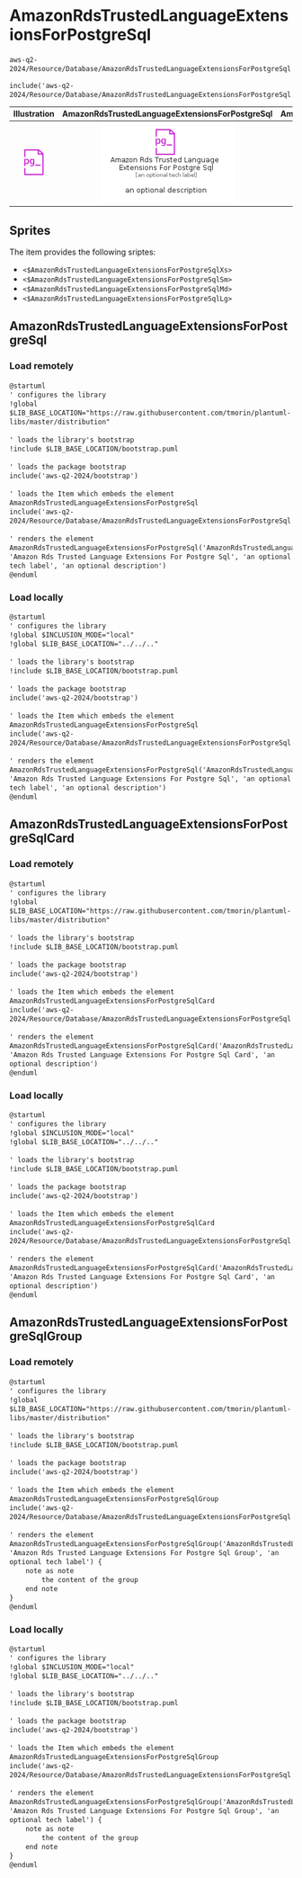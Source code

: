# AmazonRdsTrustedLanguageExtensionsForPostgreSql


```text
aws-q2-2024/Resource/Database/AmazonRdsTrustedLanguageExtensionsForPostgreSql
```

```text
include('aws-q2-2024/Resource/Database/AmazonRdsTrustedLanguageExtensionsForPostgreSql')
```



| Illustration | AmazonRdsTrustedLanguageExtensionsForPostgreSql | AmazonRdsTrustedLanguageExtensionsForPostgreSqlCard | AmazonRdsTrustedLanguageExtensionsForPostgreSqlGroup |
| :---: | :---: | :---: | :---: |
| ![illustration for Illustration](../../../aws-q2-2024/Resource/Database/AmazonRdsTrustedLanguageExtensionsForPostgreSql.png) | ![illustration for AmazonRdsTrustedLanguageExtensionsForPostgreSql](../../../aws-q2-2024/Resource/Database/AmazonRdsTrustedLanguageExtensionsForPostgreSql.Local.png) | ![illustration for AmazonRdsTrustedLanguageExtensionsForPostgreSqlCard](../../../aws-q2-2024/Resource/Database/AmazonRdsTrustedLanguageExtensionsForPostgreSqlCard.Local.png) | ![illustration for AmazonRdsTrustedLanguageExtensionsForPostgreSqlGroup](../../../aws-q2-2024/Resource/Database/AmazonRdsTrustedLanguageExtensionsForPostgreSqlGroup.Local.png) |



## Sprites
The item provides the following sriptes:

- `<$AmazonRdsTrustedLanguageExtensionsForPostgreSqlXs>`
- `<$AmazonRdsTrustedLanguageExtensionsForPostgreSqlSm>`
- `<$AmazonRdsTrustedLanguageExtensionsForPostgreSqlMd>`
- `<$AmazonRdsTrustedLanguageExtensionsForPostgreSqlLg>`





## AmazonRdsTrustedLanguageExtensionsForPostgreSql

### Load remotely
```plantuml
@startuml
' configures the library
!global $LIB_BASE_LOCATION="https://raw.githubusercontent.com/tmorin/plantuml-libs/master/distribution"

' loads the library's bootstrap
!include $LIB_BASE_LOCATION/bootstrap.puml

' loads the package bootstrap
include('aws-q2-2024/bootstrap')

' loads the Item which embeds the element AmazonRdsTrustedLanguageExtensionsForPostgreSql
include('aws-q2-2024/Resource/Database/AmazonRdsTrustedLanguageExtensionsForPostgreSql')

' renders the element
AmazonRdsTrustedLanguageExtensionsForPostgreSql('AmazonRdsTrustedLanguageExtensionsForPostgreSql', 'Amazon Rds Trusted Language Extensions For Postgre Sql', 'an optional tech label', 'an optional description')
@enduml
```

### Load locally
```plantuml
@startuml
' configures the library
!global $INCLUSION_MODE="local"
!global $LIB_BASE_LOCATION="../../.."

' loads the library's bootstrap
!include $LIB_BASE_LOCATION/bootstrap.puml

' loads the package bootstrap
include('aws-q2-2024/bootstrap')

' loads the Item which embeds the element AmazonRdsTrustedLanguageExtensionsForPostgreSql
include('aws-q2-2024/Resource/Database/AmazonRdsTrustedLanguageExtensionsForPostgreSql')

' renders the element
AmazonRdsTrustedLanguageExtensionsForPostgreSql('AmazonRdsTrustedLanguageExtensionsForPostgreSql', 'Amazon Rds Trusted Language Extensions For Postgre Sql', 'an optional tech label', 'an optional description')
@enduml
```

## AmazonRdsTrustedLanguageExtensionsForPostgreSqlCard

### Load remotely
```plantuml
@startuml
' configures the library
!global $LIB_BASE_LOCATION="https://raw.githubusercontent.com/tmorin/plantuml-libs/master/distribution"

' loads the library's bootstrap
!include $LIB_BASE_LOCATION/bootstrap.puml

' loads the package bootstrap
include('aws-q2-2024/bootstrap')

' loads the Item which embeds the element AmazonRdsTrustedLanguageExtensionsForPostgreSqlCard
include('aws-q2-2024/Resource/Database/AmazonRdsTrustedLanguageExtensionsForPostgreSql')

' renders the element
AmazonRdsTrustedLanguageExtensionsForPostgreSqlCard('AmazonRdsTrustedLanguageExtensionsForPostgreSqlCard', 'Amazon Rds Trusted Language Extensions For Postgre Sql Card', 'an optional description')
@enduml
```

### Load locally
```plantuml
@startuml
' configures the library
!global $INCLUSION_MODE="local"
!global $LIB_BASE_LOCATION="../../.."

' loads the library's bootstrap
!include $LIB_BASE_LOCATION/bootstrap.puml

' loads the package bootstrap
include('aws-q2-2024/bootstrap')

' loads the Item which embeds the element AmazonRdsTrustedLanguageExtensionsForPostgreSqlCard
include('aws-q2-2024/Resource/Database/AmazonRdsTrustedLanguageExtensionsForPostgreSql')

' renders the element
AmazonRdsTrustedLanguageExtensionsForPostgreSqlCard('AmazonRdsTrustedLanguageExtensionsForPostgreSqlCard', 'Amazon Rds Trusted Language Extensions For Postgre Sql Card', 'an optional description')
@enduml
```

## AmazonRdsTrustedLanguageExtensionsForPostgreSqlGroup

### Load remotely
```plantuml
@startuml
' configures the library
!global $LIB_BASE_LOCATION="https://raw.githubusercontent.com/tmorin/plantuml-libs/master/distribution"

' loads the library's bootstrap
!include $LIB_BASE_LOCATION/bootstrap.puml

' loads the package bootstrap
include('aws-q2-2024/bootstrap')

' loads the Item which embeds the element AmazonRdsTrustedLanguageExtensionsForPostgreSqlGroup
include('aws-q2-2024/Resource/Database/AmazonRdsTrustedLanguageExtensionsForPostgreSql')

' renders the element
AmazonRdsTrustedLanguageExtensionsForPostgreSqlGroup('AmazonRdsTrustedLanguageExtensionsForPostgreSqlGroup', 'Amazon Rds Trusted Language Extensions For Postgre Sql Group', 'an optional tech label') {
    note as note
        the content of the group
    end note
}
@enduml
```

### Load locally
```plantuml
@startuml
' configures the library
!global $INCLUSION_MODE="local"
!global $LIB_BASE_LOCATION="../../.."

' loads the library's bootstrap
!include $LIB_BASE_LOCATION/bootstrap.puml

' loads the package bootstrap
include('aws-q2-2024/bootstrap')

' loads the Item which embeds the element AmazonRdsTrustedLanguageExtensionsForPostgreSqlGroup
include('aws-q2-2024/Resource/Database/AmazonRdsTrustedLanguageExtensionsForPostgreSql')

' renders the element
AmazonRdsTrustedLanguageExtensionsForPostgreSqlGroup('AmazonRdsTrustedLanguageExtensionsForPostgreSqlGroup', 'Amazon Rds Trusted Language Extensions For Postgre Sql Group', 'an optional tech label') {
    note as note
        the content of the group
    end note
}
@enduml
```

